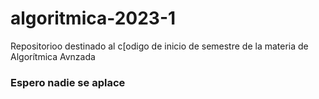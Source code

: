 # algoritmica-2023-1
Repositorioo destinado al c[odigo de inicio de semestre de la materia de Algorítmica Avnzada

### Espero nadie se aplace